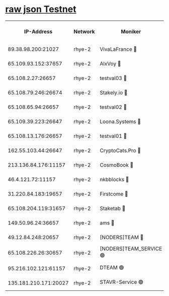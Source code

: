 
[raw json Testnet](https://rpc-check.quickt.stavr.tech/quickt/rpc-quickt-result.json)
=


<table><tr><th>IP-Address</th><th>Network</th><th>Moniker</th><th>Latest Block Height</th><th>Earliest Block Height</th><th>Catching Up</th><th>Tx Index</th><th>Voting Power</th><th>Scan Time</th></tr><tr><td>89.38.98.200:21027</td><td>rhye-2</td><td>VivaLaFrance 🔴</td><td>181371</td><td>1</td><td>False</td><td>off</td><td>10000</td><td>2024-01-04T14:10:39.823736133UTC</td></tr><tr><td>65.109.93.152:37657</td><td>rhye-2</td><td>AlxVoy 🔴</td><td>181372</td><td>1</td><td>False</td><td>on</td><td>144071</td><td>2024-01-04T14:10:42.227103596UTC</td></tr><tr><td>65.108.2.27:26657</td><td>rhye-2</td><td>testval03 🔴</td><td>181372</td><td>1</td><td>False</td><td>on</td><td>11002050</td><td>2024-01-04T14:10:45.068172600UTC</td></tr><tr><td>65.108.79.246:26674</td><td>rhye-2</td><td>Stakely.io 🔴</td><td>181373</td><td>1</td><td>False</td><td>on</td><td>10010</td><td>2024-01-04T14:10:47.502003875UTC</td></tr><tr><td>65.108.65.94:26657</td><td>rhye-2</td><td>testval02 🔴</td><td>181373</td><td>1</td><td>False</td><td>on</td><td>11002050</td><td>2024-01-04T14:10:48.174471134UTC</td></tr><tr><td>65.109.39.223:26647</td><td>rhye-2</td><td>Loona.Systems 🔴</td><td>181373</td><td>1</td><td>False</td><td>off</td><td>86949</td><td>2024-01-04T14:10:50.563636183UTC</td></tr><tr><td>65.108.13.176:26657</td><td>rhye-2</td><td>testval01 🔴</td><td>181373</td><td>1</td><td>False</td><td>on</td><td>13082010</td><td>2024-01-04T14:10:51.716220436UTC</td></tr><tr><td>162.55.103.44:26647</td><td>rhye-2</td><td>CryptoCats.Pro 🔴</td><td>181379</td><td>1</td><td>False</td><td>off</td><td>9999</td><td>2024-01-04T14:11:21.811451341UTC</td></tr><tr><td>213.136.84.176:11157</td><td>rhye-2</td><td>CosmoBook 🔴</td><td>181378</td><td>65301</td><td>False</td><td>off</td><td>1528057</td><td>2024-01-04T14:11:15.443968281UTC</td></tr><tr><td>46.4.121.72:11157</td><td>rhye-2</td><td>nkbblocks 🔴</td><td>181370</td><td>70101</td><td>False</td><td>off</td><td>81901</td><td>2024-01-04T14:10:35.317319343UTC</td></tr><tr><td>31.220.84.183:19657</td><td>rhye-2</td><td>Firstcome 🔴</td><td>173300</td><td>97501</td><td>False</td><td>off</td><td>728545</td><td>2024-01-04T14:10:44.717740372UTC</td></tr><tr><td>65.108.204.119:31657</td><td>rhye-2</td><td>Staketab 🔴</td><td>122115</td><td>121601</td><td>False</td><td>on</td><td>9900</td><td>2024-01-04T14:10:50.995735388UTC</td></tr><tr><td>149.50.96.24:36657</td><td>rhye-2</td><td>ams 🔴</td><td>181376</td><td>133501</td><td>False</td><td>on</td><td>10786</td><td>2024-01-04T14:11:04.904104392UTC</td></tr><tr><td>49.12.84.248:20657</td><td>rhye-2</td><td>[NODERS]TEAM 🔴</td><td>181375</td><td>146001</td><td>False</td><td>on</td><td>59690</td><td>2024-01-04T14:11:02.515500537UTC</td></tr><tr><td>65.108.226.26:30657</td><td>rhye-2</td><td>[NODERS]TEAM_SERVICE 🟢</td><td>181373</td><td>156501</td><td>False</td><td>on</td><td>0</td><td>2024-01-04T14:10:51.362634643UTC</td></tr><tr><td>95.216.102.121:61157</td><td>rhye-2</td><td>DTEAM 🟢</td><td>181373</td><td>170001</td><td>False</td><td>on</td><td>0</td><td>2024-01-04T14:10:47.839430837UTC</td></tr><tr><td>135.181.210.171:20027</td><td>rhye-2</td><td>STAVR-Service 🟢</td><td>181375</td><td>177001</td><td>False</td><td>on</td><td>0</td><td>2024-01-04T14:11:00.193970846UTC</td></tr></table>